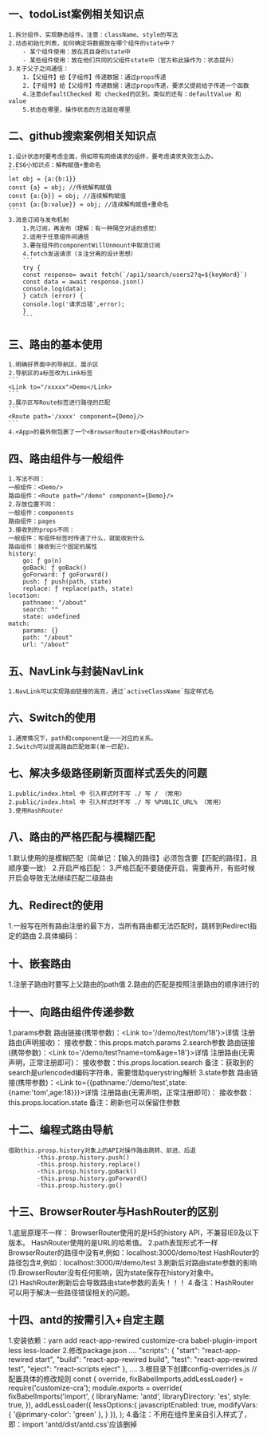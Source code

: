 ## 一、todoList案例相关知识点
	1.拆分组件、实现静态组件，注意：className、style的写法
	2.动态初始化列表，如何确定将数据放在哪个组件的state中？
		- 某个组件使用：放在其自身的state中
		- 某些组件使用：放在他们共同的父组件state中（官方称此操作为：状态提升）
	3.关于父子之间通信：
		1.【父组件】给【子组件】传递数据：通过props传递
		2.【子组件】给【父组件】传递数据：通过props传递，要求父提前给子传递一个函数
		4.注意defaultChecked 和 checked的区别，类似的还有：defaultValue 和 value
		5.状态在哪里，操作状态的方法就在哪里

## 二、github搜索案例相关知识点
	1.设计状态时要考虑全面，例如带有网络请求的组件，要考虑请求失败怎么办。
	2.ES6小知识点：解构赋值+重命名
	```
	let obj = {a:{b:1}}
	const {a} = obj; //传统解构赋值
	const {a:{b}} = obj; //连续解构赋值
	const {a:{b:value}} = obj; //连续解构赋值+重命名
	```
	3.消息订阅与发布机制
		1.先订阅，再发布（理解：有一种隔空对话的感觉）
		2.适用于任意组件间通信
		3.要在组件的componentWillUnmount中取消订阅
		4.fetch发送请求（关注分离的设计思想）
		```
		try {
		const response= await fetch(`/api1/search/users2?q=${keyWord}`)
		const data = await response.json()
		console.log(data);
		} catch (error) {
		console.log('请求出错',error);
		}
		```
## 三、路由的基本使用
	1.明确好界面中的导航区、展示区
	2.导航区的a标签改为Link标签
	```
	<Link to="/xxxxx">Demo</Link>
	```
	3.展示区写Route标签进行路径的匹配
	```
	<Route path='/xxxx' component={Demo}/>
	```
	4.<App>的最外侧包裹了一个<BrowserRouter>或<HashRouter>

## 四、路由组件与一般组件
	1.写法不同：
	一般组件：<Demo/>
	路由组件：<Route path="/demo" component={Demo}/>
	2.存放位置不同：
	一般组件：components
	路由组件：pages
	3.接收到的props不同：
	一般组件：写组件标签时传递了什么，就能收到什么
	路由组件：接收到三个固定的属性
	history:
		go: ƒ go(n)
		goBack: ƒ goBack()
		goForward: ƒ goForward()
		push: ƒ push(path, state)
		replace: ƒ replace(path, state)
	location:
		pathname: "/about"
		search: ""
		state: undefined
	match:
		params: {}
		path: "/about"
		url: "/about"

## 五、NavLink与封装NavLink
	1.NavLink可以实现路由链接的高亮，通过`activeClassName`指定样式名

## 六、Switch的使用
	1.通常情况下，path和component是一一对应的关系。
	2.Switch可以提高路由匹配效率(单一匹配)。

## 七、解决多级路径刷新页面样式丢失的问题
	1.public/index.html 中 引入样式时不写 ./ 写 / （常用）
	2.public/index.html 中 引入样式时不写 ./ 写 %PUBLIC_URL% （常用）
	3.使用HashRouter

## 八、路由的严格匹配与模糊匹配
1.默认使用的是模糊匹配（简单记：【输入的路径】必须包含要【匹配的路径】，且顺序要一致）
2.开启严格匹配：<Route exact={true} path="/about" component={About}/>
3.严格匹配不要随便开启，需要再开，有些时候开启会导致无法继续匹配二级路由

## 九、Redirect的使用	
1.一般写在所有路由注册的最下方，当所有路由都无法匹配时，跳转到Redirect指定的路由
2.具体编码：
	<Switch>
		<Route path="/about" component={About}/>
		<Route path="/home" component={Home}/>
		<Redirect to="/about"/>
	</Switch>

## 十、嵌套路由
1.注册子路由时要写上父路由的path值
2.路由的匹配是按照注册路由的顺序进行的

## 十一、向路由组件传递参数
1.params参数
			路由链接(携带参数)：<Link to='/demo/test/tom/18'}>详情</Link>
			注册路由(声明接收)：<Route path="/demo/test/:name/:age" component={Test}/>
			接收参数：this.props.match.params
2.search参数
			路由链接(携带参数)：<Link to='/demo/test?name=tom&age=18'}>详情</Link>
			注册路由(无需声明，正常注册即可)：<Route path="/demo/test" component={Test}/>
			接收参数：this.props.location.search
			备注：获取到的search是urlencoded编码字符串，需要借助querystring解析
3.state参数
			路由链接(携带参数)：<Link to={{pathname:'/demo/test',state:{name:'tom',age:18}}}>详情</Link>
			注册路由(无需声明，正常注册即可)：<Route path="/demo/test" component={Test}/>
			接收参数：this.props.location.state
			备注：刷新也可以保留住参数



## 十二、编程式路由导航
	借助this.prosp.history对象上的API对操作路由跳转、前进、后退
			-this.prosp.history.push()
			-this.prosp.history.replace()
			-this.prosp.history.goBack()
			-this.prosp.history.goForward()
			-this.prosp.history.go()

## 十三、BrowserRouter与HashRouter的区别
1.底层原理不一样：
		BrowserRouter使用的是H5的history API，不兼容IE9及以下版本。
		HashRouter使用的是URL的哈希值。
2.path表现形式不一样
		BrowserRouter的路径中没有#,例如：localhost:3000/demo/test
		HashRouter的路径包含#,例如：localhost:3000/#/demo/test
3.刷新后对路由state参数的影响
		(1).BrowserRouter没有任何影响，因为state保存在history对象中。
		(2).HashRouter刷新后会导致路由state参数的丢失！！！
4.备注：HashRouter可以用于解决一些路径错误相关的问题。

## 十四、antd的按需引入+自定主题
1.安装依赖：yarn add react-app-rewired customize-cra babel-plugin-import less less-loader
2.修改package.json
	....
		"scripts": {
			"start": "react-app-rewired start",
			"build": "react-app-rewired build",
			"test": "react-app-rewired test",
			"eject": "react-scripts eject"
		},
	....
3.根目录下创建config-overrides.js
	//配置具体的修改规则
	const { override, fixBabelImports,addLessLoader} = require('customize-cra');
	module.exports = override(
		fixBabelImports('import', {
			libraryName: 'antd',
			libraryDirectory: 'es',
			style: true,
		}),
		addLessLoader({
			lessOptions:{
				javascriptEnabled: true,
				modifyVars: { '@primary-color': 'green' },
			}
		}),
	);
4.备注：不用在组件里亲自引入样式了，即：import 'antd/dist/antd.css'应该删掉
